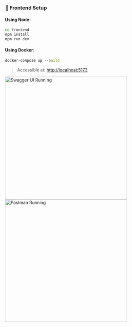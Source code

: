 
### 🧭 Frontend Setup

#### Using Node:
```bash
cd frontend
npm install
npm run dev
```

#### Using Docker:
```bash
docker-compose up --build
```

> Accessible at: [http://localhost:5173](http://localhost:5173)

<img src="https://github.com/user-attachments/assets/bfb796f9-cbf4-4076-bd7e-2ba1a29ea087" alt="Swagger UI Running" width="400"/>
<img src="https://github.com/user-attachments/assets/48873e72-86b5-4532-9c7d-a1184928c2a0" alt="Postman Running" width="400"/>
